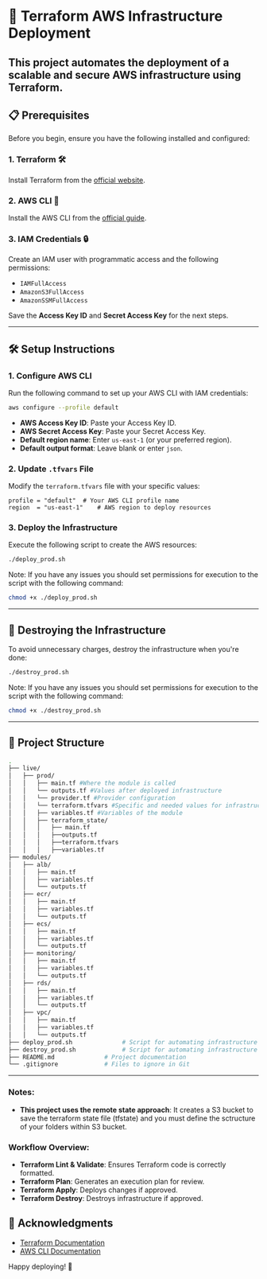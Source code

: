 # 🚀 Terraform AWS Infrastructure Deployment

This project automates the deployment of a scalable and secure AWS infrastructure using Terraform.
---

## 📋 Prerequisites

Before you begin, ensure you have the following installed and configured:

### 1. **Terraform** 🛠️  
Install Terraform from the [official website](https://www.terraform.io/downloads.html).

### 2. **AWS CLI** 🔑  
Install the AWS CLI from the [official guide](https://docs.aws.amazon.com/cli/latest/userguide/install-cliv2.html).

### 3. **IAM Credentials** 🔒  
Create an IAM user with programmatic access and the following permissions:
   - `IAMFullAccess`
   - `AmazonS3FullAccess`
   - `AmazonSSMFullAccess`

Save the **Access Key ID** and **Secret Access Key** for the next steps.

---

## 🛠️ Setup Instructions

### 1. Configure AWS CLI
Run the following command to set up your AWS CLI with IAM credentials:

```bash
aws configure --profile default
```

- **AWS Access Key ID**: Paste your Access Key ID.
- **AWS Secret Access Key**: Paste your Secret Access Key.
- **Default region name**: Enter `us-east-1` (or your preferred region).
- **Default output format**: Leave blank or enter `json`.

### 2. Update `.tfvars` File
Modify the `terraform.tfvars` file with your specific values:

```hcl
profile = "default"  # Your AWS CLI profile name
region  = "us-east-1"    # AWS region to deploy resources
```


### 3. Deploy the Infrastructure
Execute the following script to create the AWS resources:

```bash
./deploy_prod.sh
```

Note: If you have any issues you should set permissions for execution to the script with the following command:

```bash
chmod +x ./deploy_prod.sh
```

---

## 🛑 Destroying the Infrastructure

To avoid unnecessary charges, destroy the infrastructure when you're done:

```bash
./destroy_prod.sh
```

Note: If you have any issues you should set permissions for execution to the script with the following command:

```bash
chmod +x ./destroy_prod.sh
```

---

## 📂 Project Structure

```bash
.
├── live/
│   ├── prod/
│   │   ├── main.tf #Where the module is called
│   │   └── outputs.tf #Values after deployed infrastructure
│   │   └── provider.tf #Provider configuration 
│   │   └── terraform.tfvars #Specific and needed values for infrastructure
│   │   ├── variables.tf #Variables of the module
│   │   ├── terraform_state/
│   │   │   ├── main.tf
│   │   │   ├──outputs.tf
│   │   │   ├──terraform.tfvars
│   │   │   ├──variables.tf
├── modules/
│   ├── alb/
│   │   ├── main.tf
│   │   ├── variables.tf
│   │   └── outputs.tf
│   ├── ecr/
│   │   ├── main.tf
│   │   ├── variables.tf
│   │   └── outputs.tf
│   ├── ecs/
│   │   ├── main.tf
│   │   ├── variables.tf
│   │   └── outputs.tf
│   ├── monitoring/
│   │   ├── main.tf
│   │   ├── variables.tf
│   │   └── outputs.tf
│   ├── rds/
│   │   ├── main.tf
│   │   ├── variables.tf
│   │   └── outputs.tf
│   ├── vpc/
│   │   ├── main.tf
│   │   ├── variables.tf
│   │   └── outputs.tf
├── deploy_prod.sh              # Script for automating infrastructure creation
├── destroy_prod.sh             # Script for automating infrastructure destruction
├── README.md              # Project documentation
└── .gitignore             # Files to ignore in Git
```
---

### Notes:
- **This project uses the remote state approach**: It creates a S3 bucket to save the terraform state file (tfstate) and you must define the sctructure of your folders within S3 bucket.

### Workflow Overview:
- **Terraform Lint & Validate**: Ensures Terraform code is correctly formatted.
- **Terraform Plan**: Generates an execution plan for review.
- **Terraform Apply**: Deploys changes if approved.
- **Terraform Destroy**: Destroys infrastructure if approved.

## 🙏 Acknowledgments

- [Terraform Documentation](https://developer.hashicorp.com/terraform/docs)
- [AWS CLI Documentation](https://docs.aws.amazon.com/cli/latest/userguide/cli-configure-quickstart.html)

Happy deploying! 🎉